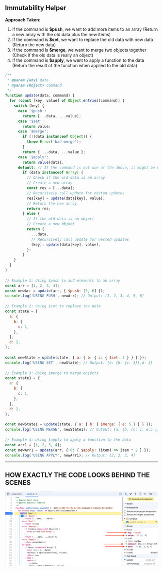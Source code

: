 ## Immutability Helper

**Approach Taken:**
1. If the command is **$push**, we want to add more items to an array (Return a new array with the old data plus the new items)
2. If the command is **$set**, we want to replace the old data with new data (Return the new data)
3. If the command is **$merge**, we want to merge two objects together (Check if the old data is really an object)
4. If the command is **$apply**, we want to apply a function to the data (Return the result of the function when applied to the old data)

```js
/**
 * @param {any} data
 * @param {Object} command
 */
function update(data, command) {
  for (const [key, value] of Object.entries(command)) {
    switch (key) {
      case '$push':
        return [...data, ...value];
      case '$set':
        return value;
      case '$merge':
        if (!(data instanceof Object)) {
          throw Error('bad merge');
        }
        return { ...data, ...value };
      case '$apply':
        return value(data);
      default: // If the command is not one of the above, it might be nested commands
        if (data instanceof Array) {
          // Check if the old data is an array
          // Create a new array
          const res = [...data];
          // Recursively call update for nested updates
          res[key] = update(data[key], value);
          // Return the new array
          return res;
        } else {
          // If the old data is an object
          // Create a new object
          return {
            ...data,
            // Recursively call update for nested updates
            [key]: update(data[key], value),
          };
        }
    }
  }
}

// Example 1: Using $push to add elements to an array
const arr = [1, 2, 3, 4];
const newArr = update(arr, { $push: [5, 6] });
console.log('USING PUSH', newArr); // Output: [1, 2, 3, 4, 5, 6]

// Example 2: Using $set to replace the data
const state = {
  a: {
    b: {
      c: 1,
    },
  },
  d: 2,
};

const newState = update(state, { a: { b: { c: { $set: 3 } } } });
console.log('USING SET', newState); // Output: {a: {b: {c: 3}},d: 2}

// Example 3: Using $merge to merge objects
const state1 = {
  a: {
    b: {
      c: 1,
    },
  },
  d: 2,
};

const newState1 = update(state, { a: { b: { $merge: { e: 5 } } } });
console.log('USING MERGE', newState1); // Output: {a: {b: {c: 1, e:5 }}, d: 2}

// Example 4: Using $apply to apply a function to the data
const arr1 = [1, 2, 3, 4];
const newArr1 = update(arr, { 0: { $apply: (item) => item * 2 } });
console.log('USING APPLY', newArr1); // Output: [2, 2, 3, 4]
```

---

## HOW EXACTLY THE CODE LOOKS BEHIND THE SCENES

<img src="./imagesUsed/immutability_helper_code_exec.png">
